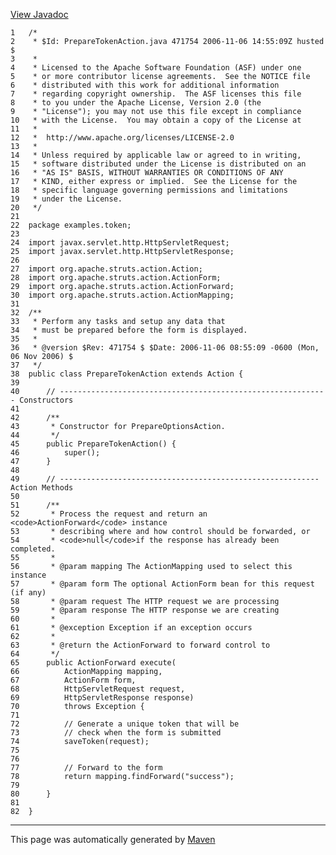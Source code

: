 [View Javadoc](../../../apidocs/examples/token/PrepareTokenAction.html.md)


    1   /*
    2    * $Id: PrepareTokenAction.java 471754 2006-11-06 14:55:09Z husted $
    3    *
    4    * Licensed to the Apache Software Foundation (ASF) under one
    5    * or more contributor license agreements.  See the NOTICE file
    6    * distributed with this work for additional information
    7    * regarding copyright ownership.  The ASF licenses this file
    8    * to you under the Apache License, Version 2.0 (the
    9    * "License"); you may not use this file except in compliance
    10   * with the License.  You may obtain a copy of the License at
    11   *
    12   *  http://www.apache.org/licenses/LICENSE-2.0
    13   *
    14   * Unless required by applicable law or agreed to in writing,
    15   * software distributed under the License is distributed on an
    16   * "AS IS" BASIS, WITHOUT WARRANTIES OR CONDITIONS OF ANY
    17   * KIND, either express or implied.  See the License for the
    18   * specific language governing permissions and limitations
    19   * under the License.
    20   */
    21  
    22  package examples.token;
    23  
    24  import javax.servlet.http.HttpServletRequest;
    25  import javax.servlet.http.HttpServletResponse;
    26  
    27  import org.apache.struts.action.Action;
    28  import org.apache.struts.action.ActionForm;
    29  import org.apache.struts.action.ActionForward;
    30  import org.apache.struts.action.ActionMapping;
    31  
    32  /**
    33   * Perform any tasks and setup any data that
    34   * must be prepared before the form is displayed.
    35   *
    36   * @version $Rev: 471754 $ $Date: 2006-11-06 08:55:09 -0600 (Mon, 06 Nov 2006) $
    37   */
    38  public class PrepareTokenAction extends Action {
    39  
    40      // ------------------------------------------------------------ Constructors
    41  
    42      /**
    43       * Constructor for PrepareOptionsAction.
    44       */
    45      public PrepareTokenAction() {
    46          super();
    47      }
    48  
    49      // ---------------------------------------------------------- Action Methods
    50  
    51      /**
    52       * Process the request and return an <code>ActionForward</code> instance
    53       * describing where and how control should be forwarded, or
    54       * <code>null</code>if the response has already been completed.
    55       *
    56       * @param mapping The ActionMapping used to select this instance
    57       * @param form The optional ActionForm bean for this request (if any)
    58       * @param request The HTTP request we are processing
    59       * @param response The HTTP response we are creating
    60       *
    61       * @exception Exception if an exception occurs
    62       *
    63       * @return the ActionForward to forward control to
    64       */
    65      public ActionForward execute(
    66          ActionMapping mapping,
    67          ActionForm form,
    68          HttpServletRequest request,
    69          HttpServletResponse response)
    70          throws Exception {
    71  
    72          // Generate a unique token that will be
    73          // check when the form is submitted
    74          saveToken(request);
    75  
    76  
    77          // Forward to the form
    78          return mapping.findForward("success");
    79  
    80      }
    81  
    82  }

------------------------------------------------------------------------

This page was automatically generated by [Maven](http://maven.apache.org/)
